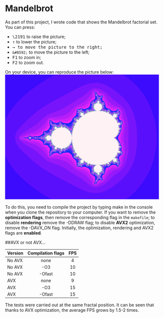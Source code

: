 # Mandelbrot
As part of this project, I wrote code that shows the Mandelbrot factorial set. You can press:
- <kbd>\2191</kbd> to raise the picture;
- <kbd>&#8593;</kbd> to lower the picture;
- <kbd>&#8594;<kbd> to move the picture to the right;
- `&#8592;` to move the picture to the left;
- <kbd>F1</kbd> to zoom in;
- <kbd>F2</kbd> to zoom out.

On your device, you can reproduce the picture below:
![Mandelbrot](./img/Mandelbrot.png)

To do this, you need to compile the project by typing make in the console when you clone the repository to your computer. If you want to remove the __optimization flags__, then remove the corresponding flag in the `makefile`; to disable __rendering__ remove the -DDRAW flag; to disable __AVX2__ optimization, remove the -DAVX_ON flag. Initially, the optimization, rendering and AVX2 flags are __enabled__.

##AVX or not AVX...

| Version     | Compilation flags | FPS            |
| ------      | :---------------: | :------------: | 
| No AVX      | none              | 4              |  
| No AVX      | -О3               | 10             |  
| No AVX      | -Оfast            | 10             | 
| AVX         | none              | 9              |  
| AVX         | -О3               | 15             | 
| AVX         | -Ofast            | 15             | 

The tests were carried out at the same fractal position. It can be seen that thanks to AVX optimization, the average FPS grows by 1.5-2 times.
